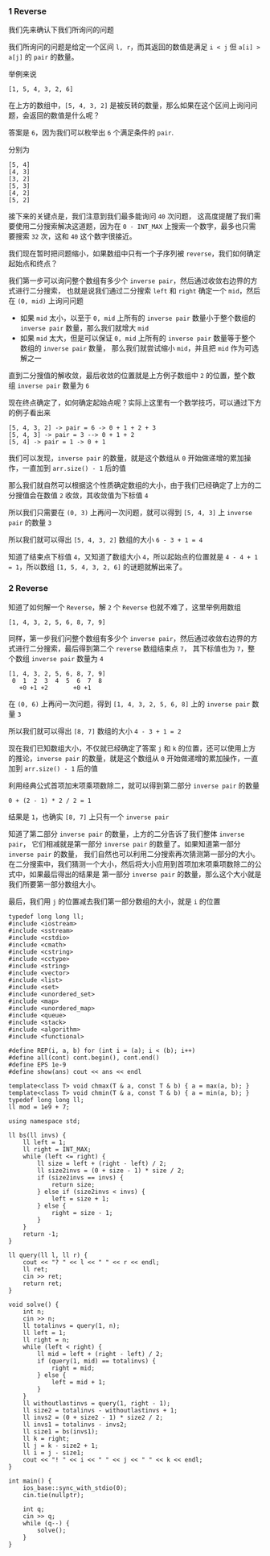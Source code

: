 ### 1 Reverse

我们先来确认下我们所询问的问题

我们所询问的问题是给定一个区间 `l, r`，而其返回的数值是满足 `i < j` 但 `a[i] > a[j]` 的 `pair` 的数量。

举例来说

`[1, 5, 4, 3, 2, 6]`

在上方的数组中，`[5, 4, 3, 2]` 是被反转的数量，那么如果在这个区间上询问问题，会返回的数值是什么呢？

答案是 `6`，因为我们可以枚举出 `6` 个满足条件的 `pair`.

分别为
```
[5, 4]
[4, 3]
[3, 2]
[5, 3]
[4, 2]
[5, 2]
```

接下来的关键点是，我们注意到我们最多能询问 `40` 次问题，
这高度提醒了我们需要使用二分搜索解决这道题，因为在 `0 - INT_MAX` 上搜索一个数字，最多也只需要搜索 `32` 次，这和 `40` 这个数字很接近。

我们现在暂时把问题缩小，如果数组中只有一个子序列被 `reverse`，我们如何确定起始点和终点？

我们第一步可以询问整个数组有多少个 `inverse pair`，然后通过收敛右边界的方式进行二分搜索，
也就是说我们通过二分搜索 `left` 和 `right` 确定一个 `mid`，然后在 `(0, mid)` 上询问问题
- 如果 `mid` 太小，以至于 `0, mid` 上所有的 `inverse pair` 数量小于整个数组的 `inverse pair` 数量，那么我们就增大 `mid`
- 如果 `mid` 太大，但是可以保证 `0, mid` 上所有的 `inverse pair` 数量等于整个数组的 `inverse pair` 数量，
  那么我们就尝试缩小 `mid`，并且把 `mid` 作为可选解之一
  
直到二分搜值的解收敛，最后收敛的位置就是上方例子数组中 `2` 的位置，整个数组 `inverse pair` 数量为 `6`

现在终点确定了，如何确定起始点呢？实际上这里有一个数学技巧，可以通过下方的例子看出来
```
[5, 4, 3, 2] -> pair = 6 -> 0 + 1 + 2 + 3
[5, 4, 3] -> pair = 3 --> 0 + 1 + 2
[5, 4] -> pair = 1 -> 0 + 1
```

我们可以发现，`inverse pair` 的数量，就是这个数组从 `0` 开始做递增的累加操作，一直加到 `arr.size() - 1` 后的值

那么我们就自然可以根据这个性质确定数组的大小，由于我们已经确定了上方的二分搜值会在数值 `2` 收敛，其收敛值为下标值 `4`

所以我们只需要在 `(0, 3)` 上再问一次问题，就可以得到 `[5, 4, 3]` 上 `inverse pair` 的数量 `3`

所以我们就可以得出 `[5, 4, 3, 2]` 数组的大小 `6 - 3 + 1 = 4`

知道了结束点下标值 `4`，又知道了数组大小 `4`，所以起始点的位置就是 `4 - 4 + 1 = 1`，所以数组 `[1, 5, 4, 3, 2, 6]` 的谜题就解出来了。


### 2 Reverse
知道了如何解一个 `Reverse`，解 `2` 个 `Reverse` 也就不难了，这里举例用数组

`[1, 4, 3, 2, 5, 6, 8, 7, 9]`

同样，第一步我们问整个数组有多少个 `inverse pair`，然后通过收敛右边界的方式进行二分搜索，最后得到第二个 `reverse` 数组结束点 `7`，
其下标值也为 `7`，整个数组 `inverse pair` 数量为 `4`

```
[1, 4, 3, 2, 5, 6, 8, 7, 9]
 0  1  2  3  4  5  6  7  8
   +0 +1 +2       +0 +1
```

在 `(0, 6)` 上再问一次问题，得到 `[1, 4, 3, 2, 5, 6, 8]` 上的 `inverse pair` 数量 `3`

所以我们就可以得出 `[8, 7]` 数组的大小 `4 - 3 + 1 = 2`

现在我们已知数组大小，不仅就已经确定了答案 `j` 和 `k` 的位置，还可以使用上方的推论，`inverse pair` 的数量，就是这个数组从 `0` 开始做递增的累加操作，一直加到 `arr.size() - 1` 后的值

利用经典公式首项加末项乘项数除二，就可以得到第二部分 `inverse pair` 的数量

```
0 + (2 - 1) * 2 / 2 = 1
```

结果是 `1`，也确实 `[8, 7]` 上只有一个 `inverse pair`

知道了第二部分 `inverse pair` 的数量，上方的二分告诉了我们整体 `inverse pair`，
它们相减就是第一部分 `inverse pair` 的数量了。如果知道第一部分 `inverse pair` 的数量，
我们自然也可以利用二分搜索再次猜测第一部分的大小。在二分搜索中，我们猜测一个大小，然后将大小应用到首项加末项乘项数除二的公式中，如果最后得出的结果是
第一部分 `inverse pair` 的数量，那么这个大小就是我们所要第一部分数组大小。

最后，我们用 `j` 的位置减去我们第一部分数组的大小，就是 `i` 的位置

```
typedef long long ll;
#include <iostream> 
#include <sstream> 
#include <cstdio> 
#include <cmath> 
#include <cstring> 
#include <cctype> 
#include <string> 
#include <vector> 
#include <list> 
#include <set> 
#include <unordered_set>
#include <map> 
#include <unordered_map>
#include <queue> 
#include <stack> 
#include <algorithm> 
#include <functional> 
    
#define REP(i, a, b) for (int i = (a); i < (b); i++)
#define all(cont) cont.begin(), cont.end()
#define EPS 1e-9
#define show(ans) cout << ans << endl
    
template<class T> void chmax(T & a, const T & b) { a = max(a, b); } 
template<class T> void chmin(T & a, const T & b) { a = min(a, b); } 
typedef long long ll;
ll mod = 1e9 + 7;
    
using namespace std;

ll bs(ll invs) {
    ll left = 1;
    ll right = INT_MAX;
    while (left <= right) {
        ll size = left + (right - left) / 2;
        ll size2invs = (0 + size - 1) * size / 2;
        if (size2invs == invs) {
            return size;
        } else if (size2invs < invs) {
            left = size + 1;
        } else {
            right = size - 1;
        }
    }
    return -1;
}

ll query(ll l, ll r) {
    cout << "? " << l << " " << r << endl;
    ll ret;
    cin >> ret;
    return ret;
}

void solve() {
    int n;
    cin >> n;
    ll totalinvs = query(1, n); 
    ll left = 1;
    ll right = n;
    while (left < right) {
        ll mid = left + (right - left) / 2;
        if (query(1, mid) == totalinvs) {
            right = mid;
        } else {
            left = mid + 1;
        }
    }
    ll withoutlastinvs = query(1, right - 1);
    ll size2 = totalinvs - withoutlastinvs + 1;
    ll invs2 = (0 + size2 - 1) * size2 / 2;
    ll invs1 = totalinvs - invs2;
    ll size1 = bs(invs1);
    ll k = right;
    ll j = k - size2 + 1;
    ll i = j - size1;
    cout << "! " << i << " " << j << " " << k << endl;
}
    
int main() {
    ios_base::sync_with_stdio(0);
    cin.tie(nullptr);
    
    int q;
    cin >> q;
    while (q--) {
        solve();
    }
}
```

